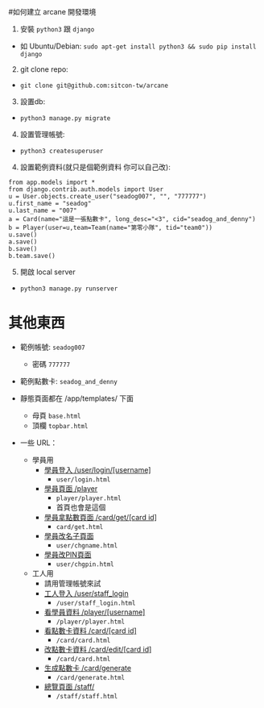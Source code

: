 #如何建立 arcane 開發環境

1. 安裝 `python3` 跟 `django`
  * 如 Ubuntu/Debian: `sudo apt-get install python3 && sudo pip install django`
2. git clone repo:
  * `git clone git@github.com:sitcon-tw/arcane`
3. 設置db:
  * `python3 manage.py migrate`
4. 設置管理帳號:
  * `python3 createsuperuser`
4. 設置範例資料(就只是個範例資料 你可以自己改):
```
from app.models import *
from django.contrib.auth.models import User
u = User.objects.create_user("seadog007", "", "777777")
u.first_name = "seadog"
u.last_name = "007"
a = Card(name="這是一張點數卡", long_desc="<3", cid="seadog_and_denny")
b = Player(user=u,team=Team(name="第零小隊", tid="team0"))
u.save()
a.save()
b.save()
b.team.save()
```
5. 開啟 local server
  * `python3 manage.py runserver`

# 其他東西

* 範例帳號: `seadog007`
  * 密碼 `777777`
* 範例點數卡: `seadog_and_denny`


* 靜態頁面都在 /app/templates/ 下面
  * 母頁 `base.html`
  * 頂欄 `topbar.html`
* 一些 URL：
  * 學員用
    * [學員登入 /user/login/\[username\]](http://localhost:8000/user/login/seadog007)
      * `user/login.html`
    * [學員頁面 /player](http://localhost:8000/player/)
      * `player/player.html`
      * 首頁也會是這個
    * [學員拿點數頁面 /card/get/\[card id\]](http://localhost:8000/card/get/seadog_and_denny)
      * `card/get.html`
    * [學員改名子頁面](http://localhost:8000/user/chgname)
      * `user/chgname.html`
    * [學員改PIN頁面](http://localhost:8000/user/chgpin)
      * `user/chgpin.html`
  * 工人用
    * 請用管理帳號來試
    * [工人登入 /user/staff_login](http://localhost:8000/user/staff_login)
      * `/user/staff_login.html`
    * [看學員資料 /player/\[username\]](http://localhost:8000/player/seadog007)
      * `/player/player.html`
    * [看點數卡資料 /card/\[card id\]](http://localhost:8000/card/seadog_and_denny)
      * `/card/card.html`
    * [改點數卡資料 /card/edit/\[card id\]](http://localhost:8000/card/edit/seadog_and_denny)
      * `/card/card.html`
    * [生成點數卡 /card/generate](http://localhost:8000/card/generate)
      * `/card/generate.html`
    * [總覽頁面 /staff/](http://localhost:8000/staff/)
      * `/staff/staff.html`

